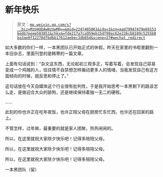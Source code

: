 # 新年快乐

> 原文：[`mp.weixin.qq.com/s?__biz=MzU4ODAwNzUwMQ==&mid=2247485061&idx=1&sn=aad79947479e69153bedb7eeee583851&chksm=fde217a7ca959eb15df99ac62e226cb8109c5255b0ba3ae0f12278dfbdbb17612aebec3db854&scene=27#wechat_redirect`](http://mp.weixin.qq.com/s?__biz=MzU4ODAwNzUwMQ==&mid=2247485061&idx=1&sn=aad79947479e69153bedb7eeee583851&chksm=fde217a7ca959eb15df99ac62e226cb8109c5255b0ba3ae0f12278dfbdbb17612aebec3db854&scene=27#wechat_redirect)

如大多数的你们一样，一本黑团队已开始正式的休假，昨天在家里的书柜里翻到一本旧杂志，里面刊登的是韩寒的一篇文章。

上面有句话说到：“杂文这东西，无论起初三观多正，写着写着，会发现自己容易变成一个鸡贼的人，往往情不自禁想怎样煽动更多人的情绪，当我发现自己有这方面倾向的时候，就反思和停止了。”

这句话放在今天自媒体这个行业很有批判性，于是我开始思考一本黑剩下的路该怎么走，是做迎合大众的舔狗，还是继续保持着独一无二的硬核。

......

此刻的你也许正在吃年夜饭，也许正陪父母在厨房忙东忙西，也许还在回家的路上。

不管怎样，过年嘛，最重要的就是家人团聚，热热闹闹的。

所以，在这里就祝大家除夕快乐吧！记得多陪陪父母。

所以，在这里就祝大家除夕快乐吧！记得多陪陪父母。

所以，在这里就祝大家除夕快乐吧！记得多陪陪父母。

一本黑团队（留）
